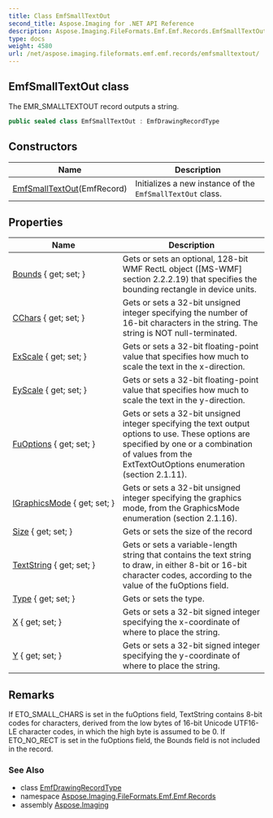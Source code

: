 ```yaml
---
title: Class EmfSmallTextOut
second_title: Aspose.Imaging for .NET API Reference
description: Aspose.Imaging.FileFormats.Emf.Emf.Records.EmfSmallTextOut class. The EMR_SMALLTEXTOUT record outputs a string
type: docs
weight: 4580
url: /net/aspose.imaging.fileformats.emf.emf.records/emfsmalltextout/
---
```

## EmfSmallTextOut class

The EMR_SMALLTEXTOUT record outputs a string.

```csharp
public sealed class EmfSmallTextOut : EmfDrawingRecordType
```

## Constructors

| Name | Description |
| --- | --- |
| [EmfSmallTextOut](emfsmalltextout/)(EmfRecord) | Initializes a new instance of the `EmfSmallTextOut` class. |

## Properties

| Name | Description |
| --- | --- |
| [Bounds](../../aspose.imaging.fileformats.emf.emf.records/emfsmalltextout/bounds/) { get; set; } | Gets or sets an optional, 128-bit WMF RectL object ([MS-WMF] section 2.2.2.19) that specifies the bounding rectangle in device units. |
| [CChars](../../aspose.imaging.fileformats.emf.emf.records/emfsmalltextout/cchars/) { get; set; } | Gets or sets a 32-bit unsigned integer specifying the number of 16-bit characters in the string. The string is NOT null-terminated. |
| [ExScale](../../aspose.imaging.fileformats.emf.emf.records/emfsmalltextout/exscale/) { get; set; } | Gets or sets a 32-bit floating-point value that specifies how much to scale the text in the x-direction. |
| [EyScale](../../aspose.imaging.fileformats.emf.emf.records/emfsmalltextout/eyscale/) { get; set; } | Gets or sets a 32-bit floating-point value that specifies how much to scale the text in the y-direction. |
| [FuOptions](../../aspose.imaging.fileformats.emf.emf.records/emfsmalltextout/fuoptions/) { get; set; } | Gets or sets a 32-bit unsigned integer specifying the text output options to use. These options are specified by one or a combination of values from the ExtTextOutOptions enumeration (section 2.1.11). |
| [IGraphicsMode](../../aspose.imaging.fileformats.emf.emf.records/emfsmalltextout/igraphicsmode/) { get; set; } | Gets or sets a 32-bit unsigned integer specifying the graphics mode, from the GraphicsMode enumeration (section 2.1.16). |
| [Size](../../aspose.imaging.fileformats.emf.emf.records/emfrecord/size/) { get; set; } | Gets or sets the size of the record |
| [TextString](../../aspose.imaging.fileformats.emf.emf.records/emfsmalltextout/textstring/) { get; set; } | Gets or sets a variable-length string that contains the text string to draw, in either 8-bit or 16-bit character codes, according to the value of the fuOptions field. |
| [Type](../../aspose.imaging.fileformats.emf.emf.records/emfrecord/type/) { get; set; } | Gets or sets the type. |
| [X](../../aspose.imaging.fileformats.emf.emf.records/emfsmalltextout/x/) { get; set; } | Gets or sets a 32-bit signed integer specifying the x-coordinate of where to place the string. |
| [Y](../../aspose.imaging.fileformats.emf.emf.records/emfsmalltextout/y/) { get; set; } | Gets or sets a 32-bit signed integer specifying the y-coordinate of where to place the string. |

## Remarks

If ETO_SMALL_CHARS is set in the fuOptions field, TextString contains 8-bit codes for characters, derived from the low bytes of 16-bit Unicode UTF16-LE character codes, in which the high byte is assumed to be 0. If ETO_NO_RECT is set in the fuOptions field, the Bounds field is not included in the record.

### See Also

* class [EmfDrawingRecordType](../emfdrawingrecordtype/)
* namespace [Aspose.Imaging.FileFormats.Emf.Emf.Records](../../aspose.imaging.fileformats.emf.emf.records/)
* assembly [Aspose.Imaging](../../)


